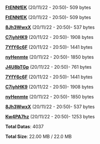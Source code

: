 [**FtENNfEK**](/data/FtENNfEK.txt) (20/11/22 - 20:50)- 509 bytes

[**FtENNfEK**](/data/FtENNfEK.txt) (20/11/22 - 20:50)- 509 bytes

[**8Jh3WwxX**](/data/8Jh3WwxX.txt) (20/11/22 - 20:50)- 537 bytes

[**C7iyhHK9**](/data/C7iyhHK9.txt) (20/11/22 - 20:50)- 1908 bytes

[**7YfY6c6F**](/data/7YfY6c6F.txt) (20/11/22 - 20:50)- 1441 bytes

[**nyHenmte**](/data/nyHenmte.txt) (20/11/22 - 20:50)- 1850 bytes

[**J4U8bTGp**](/data/J4U8bTGp.txt) (20/11/22 - 20:50)- 761 bytes

[**7YfY6c6F**](/data/7YfY6c6F.txt) (20/11/22 - 20:50)- 1441 bytes

[**C7iyhHK9**](/data/C7iyhHK9.txt) (20/11/22 - 20:50)- 1908 bytes

[**nyHenmte**](/data/nyHenmte.txt) (20/11/22 - 20:50)- 1850 bytes

[**8Jh3WwxX**](/data/8Jh3WwxX.txt) (20/11/22 - 20:50)- 537 bytes

[**Kw4PA7hz**](/data/Kw4PA7hz.txt) (20/11/22 - 20:50)- 1253 bytes

**Total Datas**: 4037

**Total Size**: 22.00 MB / 22.0 MB
